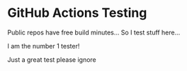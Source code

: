 # GitHub Actions Testing

Public repos have free build minutes…
So I test stuff here…

I am the number 1 tester!

Just a great test please ignore
